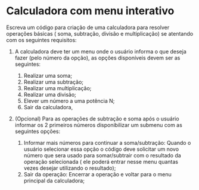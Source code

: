 # Calculadora com menu interativo

Escreva um código para criação de uma calculadora para resolver operações básicas ( soma, subtração, divisão e multiplicação) se atentando com os seguintes requisitos:

  1. A calculadora deve ter um menu onde o usuário informa o que deseja fazer (pelo número da opção), as opções disponíveis devem ser as seguintes:
     1. Realizar uma soma;
     2. Realizar uma subtração;
     3. Realizar uma multiplicação;
     4. Realizar uma divisão;
     5. Elever um número a uma potência N;
     6. Sair da calculadora,

  2. (Opcional) Para as operações de subtração e soma após o usuário informar os 2 primeiros números disponibilizar um submenu com as seguintes opções:
     1. Informar mais números para continuar a soma/subtração:
        Quando o usuário selecionar essa opção o código deve solicitar um novo número que sera usado para somar/subtrair com o resultado da operação selecionada ( ele poderá entrar nesse menu quantas vezes desejar utilizando o resultado);
     2. Sair da operação: Encerrar a operação e voltar para o menu principal da calculadora;